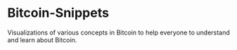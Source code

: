 # Bitcoin-Snippets
Visualizations  of various concepts in Bitcoin to help everyone to understand and learn about Bitcoin.
